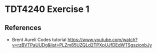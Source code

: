 # TDT4240 Exercise 1

## References

- Brent Aureli Codes tutorial https://www.youtube.com/watch?v=rzBVTPaUUDg&list=PLZm85UZQLd2TPXpUJfDEdWTSgszionbJy